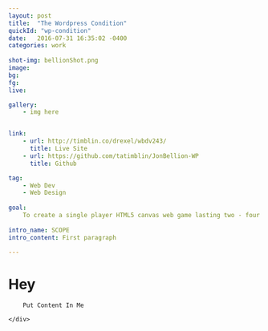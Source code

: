 ```yaml
---
layout: post
title:  "The Wordpress Condition"
quickId: "wp-condition"
date:   2016-07-31 16:35:02 -0400
categories: work 
    
shot-img: bellionShot.png
image: 
bg: 
fg: 
live: 

gallery:
    - img here


link:
    - url: http://timblin.co/drexel/wbdv243/
      title: Live Site
    - url: https://github.com/tatimblin/JonBellion-WP
      title: Github

tag: 
    - Web Dev
    - Web Design
    
goal:
    To create a single player HTML5 canvas web game lasting two - four minutes of gameplay, using the javascript game framework Phaser.
    
intro_name: SCOPE
intro_content: First paragraph

---
```


<!-- DUPLICATE AS NEEDED -->
<div class="post-sec">
    <div class="post-sec_item post-title">
        <h1>
        <!-- SECTION TITLE -->
        Hey
        </h1>  
    </div>
    <div class="post-sec_item">
        <!-- SECTION CONTENT -->
        
        Put Content In Me
        
    </div>
</div>